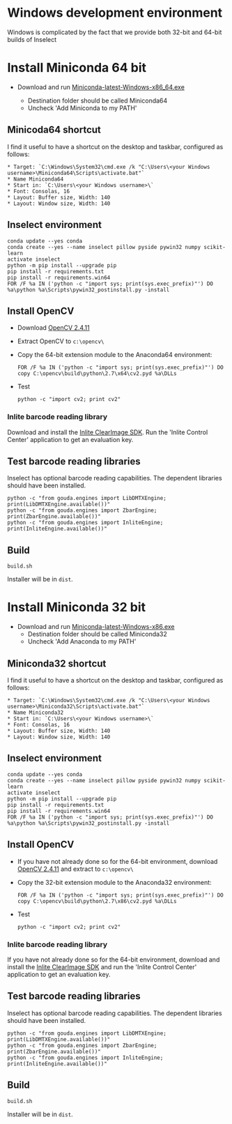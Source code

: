 # Windows development environment

Windows is complicated by the fact that we provide both 32-bit and 64-bit builds
of Inselect

# Install Miniconda 64 bit
* Download and run [Miniconda-latest-Windows-x86_64.exe](https://repo.continuum.io/miniconda/)

    * Destination folder should be called Miniconda64
    * Uncheck 'Add Miniconda to my PATH'

## Minicoda64 shortcut

I find it useful to have a shortcut on the desktop and taskbar, configured as
follows:

    * Target: `C:\Windows\System32\cmd.exe /k "C:\Users\<your Windows username>\Miniconda64\Scripts\activate.bat"`
    * Name Miniconda64
    * Start in: `C:\Users\<your Windows username>\`
    * Font: Consolas, 16
    * Layout: Buffer size, Width: 140
    * Layout: Window size, Width: 140

## Inselect environment

```
conda update --yes conda
conda create --yes --name inselect pillow pyside pywin32 numpy scikit-learn
activate inselect
python -m pip install --upgrade pip
pip install -r requirements.txt
pip install -r requirements.win64
FOR /F %a IN ('python -c "import sys; print(sys.exec_prefix)"') DO %a\python %a\Scripts\pywin32_postinstall.py -install
```

## Install OpenCV
* Download [OpenCV 2.4.11](http://opencv.org/)
* Extract OpenCV to `c:\opencv\`
* Copy the 64-bit extension module to the Anaconda64 environment:

    ```
    FOR /F %a IN ('python -c "import sys; print(sys.exec_prefix)"') DO copy C:\opencv\build\python\2.7\x64\cv2.pyd %a\DLLs
    ```

* Test

    ```
    python -c "import cv2; print cv2"
    ```

### Inlite barcode reading library
Download and install the [Inlite ClearImage SDK](http://www.inliteresearch.com/).
Run the 'Inlite Control Center' application to get an evaluation key.

## Test barcode reading libraries

Inselect has optional barcode reading capabilities. The dependent libraries
should have been installed.

```
python -c "from gouda.engines import LibDMTXEngine; print(LibDMTXEngine.available())"
python -c "from gouda.engines import ZbarEngine; print(ZbarEngine.available())"
python -c "from gouda.engines import InliteEngine; print(InliteEngine.available())"
```

## Build

```
build.sh
```

Installer will be in `dist`.

# Install Miniconda 32 bit
* Download and run [Miniconda-latest-Windows-x86.exe](https://repo.continuum.io/miniconda/)
    * Destination folder should be called Miniconda32
    * Uncheck 'Add Anaconda to my PATH'

## Miniconda32 shortcut

I find it useful to have a shortcut on the desktop and taskbar, configured as
follows:

    * Target: `C:\Windows\System32\cmd.exe /k "C:\Users\<your Windows username>\Miniconda32\Scripts\activate.bat"`
    * Name Miniconda32
    * Start in: `C:\Users\<your Windows username>\`
    * Font: Consolas, 16
    * Layout: Buffer size, Width: 140
    * Layout: Window size, Width: 140

## Inselect environment

```
conda update --yes conda
conda create --yes --name inselect pillow pyside pywin32 numpy scikit-learn
activate inselect
python -m pip install --upgrade pip
pip install -r requirements.txt
pip install -r requirements.win64
FOR /F %a IN ('python -c "import sys; print(sys.exec_prefix)"') DO %a\python %a\Scripts\pywin32_postinstall.py -install
```

## Install OpenCV
* If you have not already done so for the 64-bit environment, download 
  [OpenCV 2.4.11](http://opencv.org/) and extract to `c:\opencv\`
* Copy the 32-bit extension module to the Anaconda32 environment:

    ```
    FOR /F %a IN ('python -c "import sys; print(sys.exec_prefix)"') DO copy C:\opencv\build\python\2.7\x86\cv2.pyd %a\DLLs
    ```

* Test

    ```
    python -c "import cv2; print cv2"
    ```

### Inlite barcode reading library
If you have not already done so for the 64-bit environment, download and install
the [Inlite ClearImage SDK](http://www.inliteresearch.com/) and run the
'Inlite Control Center' application to get an evaluation key.

## Test barcode reading libraries

Inselect has optional barcode reading capabilities. The dependent libraries
should have been installed.

```
python -c "from gouda.engines import LibDMTXEngine; print(LibDMTXEngine.available())"
python -c "from gouda.engines import ZbarEngine; print(ZbarEngine.available())"
python -c "from gouda.engines import InliteEngine; print(InliteEngine.available())"
```

## Build

```
build.sh
```

Installer will be in `dist`.

